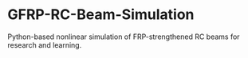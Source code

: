 # GFRP-RC-Beam-Simulation
Python-based nonlinear simulation of FRP-strengthened RC beams for research and learning.
